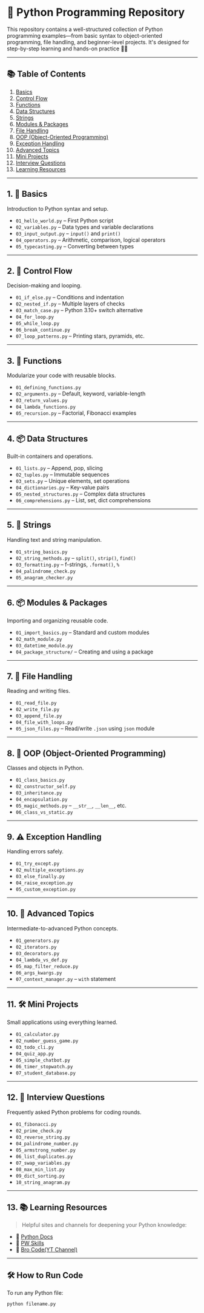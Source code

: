 # 🐍 Python Programming Repository

This repository contains a well-structured collection of Python programming examples—from basic syntax to object-oriented programming, file handling, and beginner-level projects. It's designed for step-by-step learning and hands-on practice 📘🧠

---

## 📚 Table of Contents

1. [Basics](#1-basics)
2. [Control Flow](#2-control-flow)
3. [Functions](#3-functions)
4. [Data Structures](#4-data-structures)
5. [Strings](#5-strings)
6. [Modules & Packages](#6-modules--packages)
7. [File Handling](#7-file-handling)
8. [OOP (Object-Oriented Programming)](#8-oop-object-oriented-programming)
9. [Exception Handling](#9-exception-handling)
10. [Advanced Topics](#10-advanced-topics)
11. [Mini Projects](#11-mini-projects)
12. [Interview Questions](#12-interview-questions)
13. [Learning Resources](#13-learning-resources)

---

## 1. 🧠 Basics

Introduction to Python syntax and setup.

- `01_hello_world.py` – First Python script  
- `02_variables.py` – Data types and variable declarations  
- `03_input_output.py` – `input()` and `print()`  
- `04_operators.py` – Arithmetic, comparison, logical operators  
- `05_typecasting.py` – Converting between types  

---

## 2. 🔁 Control Flow

Decision-making and looping.

- `01_if_else.py` – Conditions and indentation  
- `02_nested_if.py` – Multiple layers of checks  
- `03_match_case.py` – Python 3.10+ switch alternative  
- `04_for_loop.py`  
- `05_while_loop.py`  
- `06_break_continue.py`  
- `07_loop_patterns.py` – Printing stars, pyramids, etc.  

---

## 3. 🧩 Functions

Modularize your code with reusable blocks.

- `01_defining_functions.py`  
- `02_arguments.py` – Default, keyword, variable-length  
- `03_return_values.py`  
- `04_lambda_functions.py`  
- `05_recursion.py` – Factorial, Fibonacci examples  

---

## 4. 📦 Data Structures

Built-in containers and operations.

- `01_lists.py` – Append, pop, slicing  
- `02_tuples.py` – Immutable sequences  
- `03_sets.py` – Unique elements, set operations  
- `04_dictionaries.py` – Key-value pairs  
- `05_nested_structures.py` – Complex data structures  
- `06_comprehensions.py` – List, set, dict comprehensions  

---

## 5. 🧵 Strings

Handling text and string manipulation.

- `01_string_basics.py`  
- `02_string_methods.py` – `split()`, `strip()`, `find()`  
- `03_formatting.py` – f-strings, `.format()`, `%`  
- `04_palindrome_check.py`  
- `05_anagram_checker.py`  

---

## 6. 📦 Modules & Packages

Importing and organizing reusable code.

- `01_import_basics.py` – Standard and custom modules  
- `02_math_module.py`  
- `03_datetime_module.py`  
- `04_package_structure/` – Creating and using a package  

---

## 7. 📁 File Handling

Reading and writing files.

- `01_read_file.py`  
- `02_write_file.py`  
- `03_append_file.py`  
- `04_file_with_loops.py`  
- `05_json_files.py` – Read/write `.json` using `json` module  

---

## 8. 🧱 OOP (Object-Oriented Programming)

Classes and objects in Python.

- `01_class_basics.py`  
- `02_constructor_self.py`  
- `03_inheritance.py`  
- `04_encapsulation.py`  
- `05_magic_methods.py` – `__str__`, `__len__`, etc.  
- `06_class_vs_static.py`  

---

## 9. ⚠️ Exception Handling

Handling errors safely.

- `01_try_except.py`  
- `02_multiple_exceptions.py`  
- `03_else_finally.py`  
- `04_raise_exception.py`  
- `05_custom_exception.py`  

---

## 10. 🚀 Advanced Topics

Intermediate-to-advanced Python concepts.

- `01_generators.py`  
- `02_iterators.py`  
- `03_decorators.py`  
- `04_lambda_vs_def.py`  
- `05_map_filter_reduce.py`  
- `06_args_kwargs.py`  
- `07_context_manager.py` – `with` statement  

---

## 11. 🛠️ Mini Projects

Small applications using everything learned.

- `01_calculator.py`  
- `02_number_guess_game.py`  
- `03_todo_cli.py`  
- `04_quiz_app.py`  
- `05_simple_chatbot.py`  
- `06_timer_stopwatch.py`  
- `07_student_database.py`  

---

## 12. 💼 Interview Questions

Frequently asked Python problems for coding rounds.

- `01_fibonacci.py`  
- `02_prime_check.py`  
- `03_reverse_string.py`  
- `04_palindrome_number.py`  
- `05_armstrong_number.py`  
- `06_list_duplicates.py`  
- `07_swap_variables.py`  
- `08_max_min_list.py`  
- `09_dict_sorting.py`  
- `10_string_anagram.py`  

---

## 13. 📚 Learning Resources

> Helpful sites and channels for deepening your Python knowledge:

- 🔗 [Python Docs](https://docs.python.org/3/)
- 📘 [PW Skills](https://pwskills.com/programming-courses/decode-programming-powerhouse-c-java-python-and-dsa-course/)
- 📘 [Bro Code(YT Channel)](https://www.youtube.com/@BroCodez)

---

## 🛠️ How to Run Code

To run any Python file:

```bash
python filename.py

